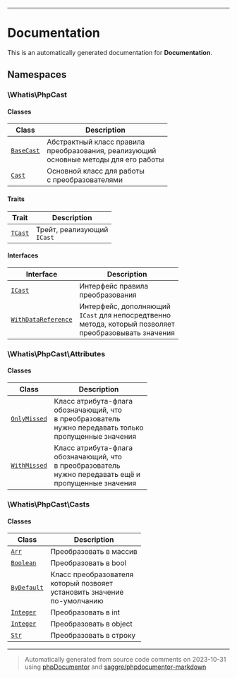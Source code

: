 
***

# Documentation



This is an automatically generated documentation for **Documentation**.


## Namespaces


### \Whatis\PhpCast

#### Classes

| Class | Description |
|-------|-------------|
| [`BaseCast`](./classes/Whatis/PhpCast/BaseCast.md) | Абстрактный класс правила<br />преобразования, реализующий<br />основные методы для его работы|
| [`Cast`](./classes/Whatis/PhpCast/Cast.md) | Основной класс для работы<br />с преобразователями|


#### Traits

| Trait | Description |
|-------|-------------|
| [`TCast`](./classes/Whatis/PhpCast/TCast.md) | Трейт, реализующий<br />`ICast`|



#### Interfaces

| Interface | Description |
|-----------|-------------|
| [`ICast`](./classes/Whatis/PhpCast/ICast.md) | Интерфейс правила<br />преобразования|
| [`WithDataReference`](./classes/Whatis/PhpCast/WithDataReference.md) | Интерфейс, дополняющий<br />`ICast` для непосредтвенно<br />метода, который позволяет<br />преобразовывать значения|



### \Whatis\PhpCast\Attributes

#### Classes

| Class | Description |
|-------|-------------|
| [`OnlyMissed`](./classes/Whatis/PhpCast/Attributes/OnlyMissed.md) | Класс атрибута-флага<br />обозначающий, что<br />в преобразователь<br />нужно передавать только<br />пропущенные значения|
| [`WithMissed`](./classes/Whatis/PhpCast/Attributes/WithMissed.md) | Класс атрибута-флага<br />обозначающий, что<br />в преобразователь<br />нужно передавать ещё и<br />пропущенные значения|




### \Whatis\PhpCast\Casts

#### Classes

| Class | Description |
|-------|-------------|
| [`Arr`](./classes/Whatis/PhpCast/Casts/Arr.md) | Преобразовать в массив|
| [`Boolean`](./classes/Whatis/PhpCast/Casts/Boolean.md) | Преобразовать в bool|
| [`ByDefault`](./classes/Whatis/PhpCast/Casts/ByDefault.md) | Класс преобразователя<br />который позвояет<br />установить значение<br />по-умолчанию|
| [`Integer`](./classes/Whatis/PhpCast/Casts/Integer.md) | Преобразовать в int|
| [`Integer`](./classes/Whatis/PhpCast/Casts/Integer.md) | Преобразовать в object|
| [`Str`](./classes/Whatis/PhpCast/Casts/Str.md) | Преобразовать в строку|




***
> Automatically generated from source code comments on 2023-10-31 using [phpDocumentor](http://www.phpdoc.org/) and [saggre/phpdocumentor-markdown](https://github.com/Saggre/phpDocumentor-markdown)
